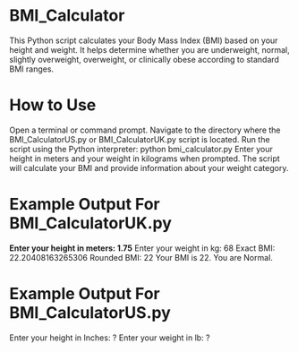 # BMI_Calculator
This Python script calculates your Body Mass Index (BMI) based on your height and weight. It helps determine whether you are underweight, normal, slightly overweight, overweight, or clinically obese according to standard BMI ranges.

# How to Use
Open a terminal or command prompt.
Navigate to the directory where the BMI_CalculatorUS.py or BMI_CalculatorUK.py script is located.
Run the script using the Python interpreter: python bmi_calculator.py
Enter your height in meters and your weight in kilograms when prompted.
The script will calculate your BMI and provide information about your weight category.
# Example Output For BMI_CalculatorUK.py
**Enter your height in meters: 1.75**
Enter your weight in kg: 68
Exact BMI: 22.20408163265306
Rounded BMI: 22
Your BMI is 22. You are Normal.

# Example Output For BMI_CalculatorUS.py
Enter your height in Inches:  ?
Enter your weight in lb: ?
